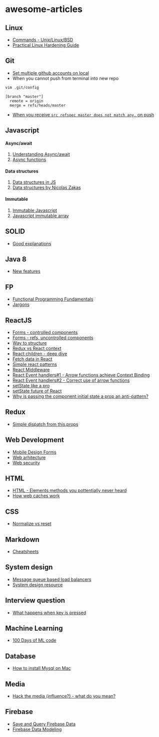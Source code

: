 # awesome-articles

## Linux
* [Commands - Unix/Linux/BSD](http://cb.vu/unixtoolbox.xhtml)
* [Practical Linux Hardening Guide](https://github.com/trimstray/the-practical-linux-hardening-guide?utm_source=programmingdigest&utm_medium=email&utm_campaign=featured#information_source-introduction-3)

## Git
* [Set multiple github accounts on local](https://medium.freecodecamp.org/manage-multiple-github-accounts-the-ssh-way-2dadc30ccaca)
* When you cannot push from terminal into new repo
```bash
vim .git/config
```
```vim
[branch "master"]
  remote = origin
  merge = refs/heads/master
```
* [When you receive ```src refspec master does not match any.``` on push](https://georgik.rocks/common-mistake-when-creating-new-git-repo/)

## Javascript
#### Async/await
1. [Understanding Async/await](https://hackernoon.com/understanding-async-await-in-javascript-1d81bb079b2c)
2. [Async functions](https://alligator.io/js/async-functions)

#### Data structures
1. [Data structures in JS ](http://blog.benoitvallon.com/data-structures-in-javascript/data-structures-in-javascript)
2. [Data structures by Nicolas Zakas](https://github.com/nzakas/computer-science-in-javascript/tree/master/data-structures)

#### Immutable
1. [Immutable Javascript](https://wecodetheweb.com/2016/02/12/immutable-javascript-using-es6-and-beyond/)
2. [Javascript immutable array](https://vincent.billey.me/pure-javascript-immutable-array/)

## SOLID
* [Good explanations](https://android.jlelse.eu/solid-principles-the-definitive-guide-75e30a284dea)

## Java 8 
* [New features](http://winterbe.com/posts/2014/03/16/java-8-tutorial/)

## FP
* [Functional Programming Fundamentals](https://www.matthewgerstman.com/functional-programming-fundamentals/?utm_source=reactdigest&utm_medium=email&utm_campaign=featured)
* [Jargons](https://github.com/hemanth/functional-programming-jargon)

## ReactJS
* [Forms - controlled components](https://lorenstewart.me/2016/10/31/react-js-forms-controlled-components/)
* [Forms - refs, uncontrolled components](https://lorenstewart.me/2017/06/10/react-js-forms-using-refs/)
* [Way to structure](https://hackernoon.com/the-100-correct-way-to-structure-a-react-app-or-why-theres-no-such-thing-3ede534ef1ed)
* [Redux vs React context](https://daveceddia.com/context-api-vs-redux/?utm_source=reactdigest&utm_medium=email&utm_campaign=featured)
* [React children - deep dive](https://mxstbr.blog/2017/02/react-children-deepdive/)
* [Fetch data in React](https://www.robinwieruch.de/react-fetching-data/)
* [Simple react patterns](http://lucasmreis.github.io/blog/simple-react-patterns/)
* [React Middleware](https://medium.com/@jacobp100/you-arent-using-redux-middleware-enough-94ffe991e6)
* [React Event handlers#1 - Arrow functions achieve Context Binding]()
* [React Event handlers#2 - Correct use of arrow functions](https://stackoverflow.com/questions/48699573/correct-use-of-arrow-functions-in-react)
* [setState like a pro](https://medium.freecodecamp.org/get-pro-with-react-setstate-in-10-minutes-d38251d1c781)
* [setState future of React](https://medium.freecodecamp.org/functional-setstate-is-the-future-of-react-374f30401b6b)
* [Why is passing the component initial state a prop an anti-pattern?](https://stackoverflow.com/questions/28785106/reactjs-why-is-passing-the-component-initial-state-a-prop-an-anti-pattern)

## Redux

* [Simple dispatch from this.props](https://stackoverflow.com/questions/34458261/how-to-get-simple-dispatch-from-this-props-using-connect-w-redux)

## Web Development
* [Mobile Design Forms](https://www.smashingmagazine.com/2018/08/best-practices-for-mobile-form-design/)
* [Web arhitecture](https://engineering.videoblocks.com/web-architecture-101-a3224e126947)
* [Web security](https://github.com/vasanthk/web-security-basics#csrf-cross-site-request-forgery)

## HTML
* [HTML - Elements methods you pottentially never heard](https://hackernoon.com/15-html-element-methods-youve-potentially-never-heard-of-fc6863e41b2a)
* [How web caches work](http://www.web-caching.com/mnot_tutorial/how.html)

## CSS
* [Normalize vs reset](http://nicolasgallagher.com/about-normalize-css/)

## Markdown
* [Cheatsheets](https://github.com/adam-p/markdown-here/wiki/Markdown-Cheatsheet)

## System design
* [Message queue based load balancers](https://zef.me/message-queue-based-load-balancing-c3905dd18f7)
* [System design resource](https://github.com/donnemartin/system-design-primer)

## Interview question
* [What happens when key is pressed](https://github.com/alex/what-happens-when#the-g-key-is-pressed)

## Machine Learning
* [100 Days of ML code](https://github.com/Avik-Jain/100-Days-Of-ML-Code)

## Database
* [How to install Mysql on Mac](https://www.youtube.com/watch?v=jzvsotmNrK8)

## Media
* [Hack the media (influence?) - what do you mean?](https://github.com/nemild/hack-the-media)

## Firebase
* [Save and Query Firebase Data](https://howtofirebase.com/save-and-query-firebase-data-ed73fb8c6e3a)
* [Firebase Data Modeling](https://howtofirebase.com/firebase-data-modeling-939585ade7f4)
